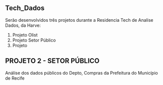 ## Tech_Dados
Serão desenvolvidos três projetos durante a Residencia Tech de Analise Dados, da Harve:
1. Projeto Olist
2. Projeto Setor Público
3. Projeto

## PROJETO 2 - SETOR PÚBLICO 

Análise dos dados públicos do Depto, Compras da Prefeitura do Município de Recife
